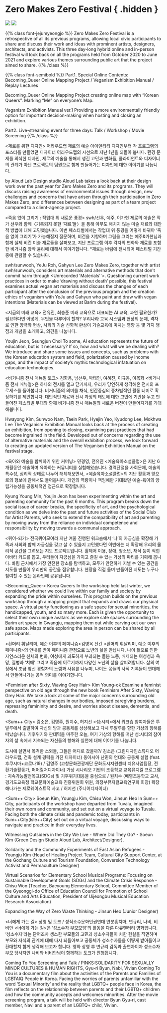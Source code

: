 # Zero Makes Zero Festival { .hidden }

<img class="hidden lg:block w-full m-auto border-gray-800 border" src="/images/program_festival.jpg">

<img class="border-gray-800 border lg:hidden" src="/images/program_festival_small.jpg">

<br/>

{{% class font-jejumyeongjo %}}
Zero Makes Zero Festival is a retrospective of all its previous programs, allowing local civic participants to share and discuss their work and ideas with prominent artists, designers, architects, and activists. This three day-long hybrid online and in-person festival will look back on all the programs held from October 2020 to June 2021 and explore various themes surrounding public art that the project aimed to share.
{{% /class %}}

{{% class font-semibold %}}
Part1. Special Online Contents: Becoming_Queer Online Mapping Project / Veganism Exhibition Manual / Replay Lectures

Becoming_Queer Online Mapping Project
 creating online map with “Korean Queers”. Marking “Me” on everyone’s Map.  

Veganism Exhibition Manual ver.1
Providing a more environmentally friendly option for important decision-making when hosting and closing an exhibition. 

Part2. Live-streaming event for three days: Talk / Workshop / Movie Screening
{{% /class %}}
 
<제로를 위한 디자인> 어라우드랩 
제로의 예술 아이덴티티 디자인부터 각 프로그램의 포스터를 만들었던 디자이너 어라우드랩의 시선으로 지난 1년을 되돌아 봅니다. 환경 문제를 의식한 디자인, 제로의 예술을 통해서 생긴 고민과 변화들, 클라이언트와 디자이너의 관계가 아닌 프로젝트의 팀원으로 함께 만들어가는 디자인에 대한 이야기를 나눕니다.

<Design For Zero> by Aloud Lab
Design studio Aloud Lab takes a look back at their design work over the past year for Zero Makes Zero and its programs. They will discuss raising awareness of environmental issues through design, new challenges and concerns that have arisen through their participation in Zero Makes Zero, and differences between designing as part of a team project compared to a client-agency project.


<죽음 없이 그리기 : 작업대 위 새로운 풍경>  swh/선우, 예주, 이가현 
제로의 예술은 작가 선우와 함께〈기록되지 못한 ‘재료’들〉을 통해 아무도 해치지 않는 미술 재료와 대안적 방법에 대해 고민했습니다. 이번 페스티벌에서는 작업대 위 풍경을 어떻게 바꿔야 ‘죽음 없이 그리기’가 가능해질지 질문하며, 비건을 지향하며 그림을 그리는 예주&가현님과 함께 실제 비건 미술 재료들을 살펴보고, 지난 프로그램 이후 각자의 변화와 재료를 포함한 비거니즘 창작 윤리에 대해서 이야기합니다. *재료는 바림에 전시되어 페스티벌 기간 중에 관람할 수 있습니다.

<Drawing Without Death: New Landscape on the Worktable> swh/sunwooh, YeJu Roh, Gahyun Lee
Zero Makes Zero, together with artist swh/sunwooh, considers art materials and alternative methods that don't commit harm through <Unrecorded 'Materials''>. Questioning current work practices in order to make ‘drawing without death’ possible, this festival examines actual vegan art materials and discuss the changes of each participant after the conclusion of the previous program and the creation ethics of veganism with YeJu and Gahyun who paint and draw with vegan intentions (Materials can be viewed at Barim during the festival).


<지금의 미래 교육> 전유진, 최승준 
미래 교육으로 대표되는 AI 교육, 과연 필요한가? 필요하다면 어떻게, 무엇을 다루어야 할까? 우리나라 교육 시스템과 현장의 문제, 격차로 인한 양극화 현상, 사회의 기술 신화적 환상이 기술교육에 미치는 영향 등 몇 가지 쟁점과 개념을 소개하고, 의견을 나눕니다. 

<The Future Education of Now> Youjin Jeon, Seungjun Choi
To some, AI education represents the future of education, but is it necessary? If so, how and what will we be dealing with? We introduce and share some issues and concepts, such as problems with the Korean education system and field, polarization caused by income gaps, and the impact of society’s mythic technological infatuation on education technologies.

<비거니즘 전시 매뉴얼 토크> 김화용, 남선우, 박태인, 여혜진, 이규동, 이목화 
<비거니즘 전시 매뉴얼>은 하나의 전시를 열고 닫기까지, 우리가 당연하게 생각해온 전시의 프로세스를 돌아봅니다. 비거니즘의 의미를 채식, 인간중심의 종차별적인 활동 너머로 확장하기를 제안합니다. 대안적인 재료와 전시 과정의 태도에 대한 고민에 기반을 두고 만들어진 페스티벌 무대와 함께 비거니즘 전시 매뉴얼의 새로운 버전이 만들어지기를 기대해봅니다. 

<Veganism Exhibition Manual Talk> Hwayong Kim, Sunwoo Nam, Taein Park, Hyejin Yeo, Kyudong Lee, Mokhwa Lee
The Veganism Exhibition Manual looks back at the process of creating an exhibition, from opening to closing, examining past practices that had become ingrained in the field. Developed out of concerns regarding the use of alternative materials and the overall exhibition process, we look forward to creating an updated version of The Veganism Exhibition Manual on the festival stage. 


<육아와 예술을 함께하기 위한 커머닝> 민경영, 전유진
 <예술육아소셜클럽>은 지난 6개월동안 예술하며 육아하는 커뮤니티를 실험해왔습니다. 경력단절을 사회문제, 예술의 특수성, 심리적 상태로 나누어 해체해보면서, <예술육아소셜클럽>의 지난 활동과 앞으로의 행보에 관해서도 들어봅니다. 개인의 역량이나 책임에만 기대왔던 예술-육아의 양립가능성을 공동체적인 접근으로 확장합니다. 

<Commoning for Childcare and Art>  Kyung Young Min, Youjin Jeon
<Commoning for Childcare and Art> has been experimenting within the art and parenting community for the past 6 months. This program breaks down the social issue of career breaks, the specificity of art, and the psychological condition as we delve into the past and future activities of the Social Club for Artist Parents, who seek to extend the compatibility of art and parenting by moving away from the reliance on individual competence and responsibility by moving towards a communal approach.


<퀴어-되기>  전국퀴어모여라 
지난 겨울 진행된 워크숍에서 ‘나’의 자긍심을 확장해 가족과 사회와 함께 자긍심을 갖고 살 수 있을지 고민했다면 이번에는 더 확장해 우리의 물리적 공간을 그려보는 지도 프로젝트입니다. 휠체어 이용, 장애, 청소년, 채식 등이 적힌 아바타 카드를 뽑고, 우리들이 자긍심을 가지고 즐길 수 있는 가상의 파티를 기획해 봅니다. 바림 근처에서 가장 안전한 장소를 탐색하고, 모두가 안전하게 지낼 수 있는 공간을 지도를 만들어 우리만의 공간을 점유합니다. 현장을 직접 돌며 만들어진 지도는 누구나 참여할 수 있는 온라인에 공유됩니다. 

<Becoming_Queer>  Korea Queers
In the workshop held last winter, we considered whether we could live within our family and society by expanding the pride within ourselves. This program builds on the previous workshop through a mapping project that expands and draws our physical space. A virtual party functioning as a safe space for sexual minorities, the handicapped, youth, and so many more. Each is given the opportunity to select their  own unique avatars as we explore safe spaces surrounding the Barim art space in Gwangju, mapping them out while carving out our own safe space. Maps made exploring the area in person can be shared by all participants.


<흰머리 휘날리며, 예순 이후의 페미니즘>김영옥 
신간 <흰머리 휘날리며, 예순 이후의 페미니즘>의 안내를 받아 페미니즘 관점으로 노년의 삶을 만납니다. 나이 듦으로 인한 자연스러운 신체의 변화, 여성에게 과도하게 부과되는 돌봄 노동, 배제되는 여성성과 욕망, 질병과 ‘치매’ 그리고 죽음에 이르기까지 다양한 노년의 삶을 살피려합니다. 삶의 여정에서 조금 앞선 경험자의 느낌과 사유를 나누며, 나이든 몸들의 사적 기록들이 연대해서 만들어나가는 공적 의미를 이야기합니다. 

<Feminism after Sixty, Waving Grey Hair> Kim Young-ok
Examine a feminist perspective on old age through the new book Feminism After Sixty, Waving Grey Hair. We take a look at some of the major concerns surrounding old age, such as natural changes in our bodies, imposed caregiving burdens, repressing femininity and desire, and worries about disease, dementia, and death. 

<Sum++ City> 김소은, 김영주, 원치수, 허지선 
<섬:시티>에서 워크숍 참여자들은 투발루에서 출발하여 자신의 방과 공동체를 상상해보고 다시 투발루를 향한 가상의 항해를 떠났습니다. 기후위기와 판데믹을 마주한 오늘, 여기 가상의 항해를 떠난 섬:시티의 참여자의 삶 속에서 지속되는 자신들의 항해와 실천에 대해 이야기를 나눕니다. 

도시에 살면서 목격한 소외들, 그들은 어디로 갔을까?/ 김소은 (그린디자인스튜디오 어라우드랩, 건축 설계 경력을 가진 디자이너) 
동아시아 난민의 연대와 공동체 실험 (feat.후쿠시마+코로나19) / 김영주 (고창문화관광재단 문화도시지원센터 치유사업팀장, 전환기술활동가, 퍼머컬처디자이너)
 가상 시나리오 기반의 초등학교 교육뮤지컬 프로그램 : 지속가능발전목표(SDGs) 및 기후위기대응을 중심으로 / 원치수 (배영초등학교 교사, 경기도교육청 학교문화예술교육 진흥위원회 위원, 의정부뮤지컬교육연구회 회장)
확장해나가는 제로웨이스트적 사고 / 허지선 (주니어디자이너) 


<Sum++ City> Soeun Kim, Youngju Kim, Chisu Won, Jinsun Heo 
In Sum++ City, participants of the workshop have departed from Tuvalu, imagined their own room and community, and set out on a virtual voyage to Tuvalu. Facing both the climate crisis and pandemic today, participants in Sum++City(Isle++City) set out on a virtual voyage, discussing ways to navigate and practice in their everyday lives.

Witnessing Outsiders in the City We Live - Where Did They Go? - Soeun Kim (Green Design Studio Aloud Lab, Architect/Designer). 

Solidarity and the Community Experiments of East Asian Refugees - Youngju Kim (Head of Healing Project Team, Cultural City Support Center, at the Gochang Culture and Tourism Foundation, Conversion Technology Activist and Permaculture Designer)

Virtual Scenarios for Elementary School Musical Programs: Focusing on Sustainable Development Goals (SDGs) and the Climate Crisis Response - Chisu Won  (Teacher, Baeyoung Elementary School, Committee Member of the Gyeonggi-do Office of Education Council for Promotion of School Culture and Arts Education, President of Uijeongbu Musical Education Research Association)

Expanding the Way of Zero Waste Thinking - Jinsun Heo (Junior Designer)  


<너에게 가는 길> 상영 및 토크 / 성적소수문화인권연대 연분홍치마, 변규리, 나비, 비비안 
<너에게 가는 길>은 ‘성소수자 부모모임’의 활동을 다룬 다큐멘터리 영화입니다. ‘성소수자’라는 단어조차 생소한 부모들의 고민과 성소수자들이 처한 현실을 직면하며 부모와 자식의 관계에 대해 다시 되돌아보고 공동체가 성소수자들을 어떻게 받아들이고 환대할지 함께 생각해 보고자 합니다. 영화 상영 후 변규리 감독과 출연자이자 성소수자 부모 당사자인 나비와 비비안님이 함께하는 토크가 진행됩니다.

Coming To You Screening and Talk / PINKS:SOLIDARITY FOR SEXUALLY MINOR CULTURES & HUMAN RIGHTS, Gyu-ri Byun, Nabi, Vivian
Coming To You is a documentary film about the activities of the Parents and Families of LGBTAIQ People in Korea. Facing the worries of parents unfamiliar with the word ‘Sexual Minority’ and the reality that LGBTQ+ people face in Korea, the film reflects on the relationship between parents and their LGBTQ+ children and how the community accepts and welcomes minorities. After the movie screening program, a talk will be held with director Byun Gyu-ri, cast member, Navi and a parent of an LGBTQ+ child, Vivian.

